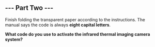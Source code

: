 ## --- Part Two ---

Finish folding the transparent paper according to the instructions. The manual says the code is always **eight capital letters**.

**What code do you use to activate the infrared thermal imaging camera system?**

